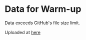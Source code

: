 # Data for Warm-up

Data exceeds GitHub's file size limit.

Uploaded at [here](https://drive.google.com/file/d/1AYzVLVv2KJQ5GCRfP8SN6hiK6iI4vfxG/view?usp=share_link)
